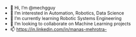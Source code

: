 - 👋 Hi, I’m @mechgguy
- 👀 I’m interested in Automation, Robotics, Data Science
- 🌱 I’m currently learning Robotic Systems Engineering
- 💞️ I’m looking to collaborate on Machine Learning projects
- 📫 https://in.linkedin.com/in/manas-mehrotra-

<!---
mechgguy/mechgguy is a ✨ special ✨ repository because its `README.md` (this file) appears on your GitHub profile.
You can click the Preview link to take a look at your changes.
--->
